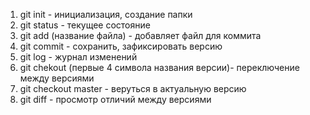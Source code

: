 1. git init - инициализация, создание папки
5. git status - текущее состояние
3. git add (название файла) - добавляет файл для коммита
4. git commit - сохранить, зафиксировать версию
2. git log - журнал изменений
6. git chekout (первые 4 символа названия версии)- переключение между версиями
7. git checkout master - веруться в актуальную версию
8. git diff - просмотр отличий между версиями